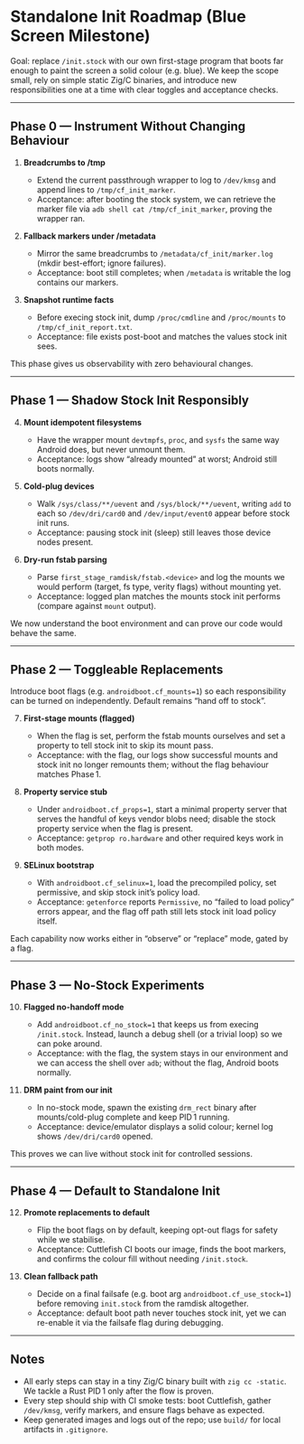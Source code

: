 # Standalone Init Roadmap (Blue Screen Milestone)

Goal: replace `/init.stock` with our own first-stage program that boots far enough to paint the screen a solid colour (e.g. blue). We keep the scope small, rely on simple static Zig/C binaries, and introduce new responsibilities one at a time with clear toggles and acceptance checks.

---

## Phase 0 — Instrument Without Changing Behaviour

1. **Breadcrumbs to /tmp**
   - Extend the current passthrough wrapper to log to `/dev/kmsg` and append lines to `/tmp/cf_init_marker`.
   - Acceptance: after booting the stock system, we can retrieve the marker file via `adb shell cat /tmp/cf_init_marker`, proving the wrapper ran.

2. **Fallback markers under /metadata**
   - Mirror the same breadcrumbs to `/metadata/cf_init/marker.log` (mkdir best-effort; ignore failures).
   - Acceptance: boot still completes; when `/metadata` is writable the log contains our markers.

3. **Snapshot runtime facts**
   - Before execing stock init, dump `/proc/cmdline` and `/proc/mounts` to `/tmp/cf_init_report.txt`.
   - Acceptance: file exists post-boot and matches the values stock init sees.

This phase gives us observability with zero behavioural changes.

---

## Phase 1 — Shadow Stock Init Responsibly

4. **Mount idempotent filesystems**
   - Have the wrapper mount `devtmpfs`, `proc`, and `sysfs` the same way Android does, but never unmount them.
   - Acceptance: logs show “already mounted” at worst; Android still boots normally.

5. **Cold-plug devices**
   - Walk `/sys/class/**/uevent` and `/sys/block/**/uevent`, writing `add` to each so `/dev/dri/card0` and `/dev/input/event0` appear before stock init runs.
   - Acceptance: pausing stock init (sleep) still leaves those device nodes present.

6. **Dry-run fstab parsing**
   - Parse `first_stage_ramdisk/fstab.<device>` and log the mounts we would perform (target, fs type, verity flags) without mounting yet.
   - Acceptance: logged plan matches the mounts stock init performs (compare against `mount` output).

We now understand the boot environment and can prove our code would behave the same.

---

## Phase 2 — Toggleable Replacements

Introduce boot flags (e.g. `androidboot.cf_mounts=1`) so each responsibility can be turned on independently. Default remains “hand off to stock”.

7. **First-stage mounts (flagged)**
   - When the flag is set, perform the fstab mounts ourselves and set a property to tell stock init to skip its mount pass.
   - Acceptance: with the flag, our logs show successful mounts and stock init no longer remounts them; without the flag behaviour matches Phase 1.

8. **Property service stub**
   - Under `androidboot.cf_props=1`, start a minimal property server that serves the handful of keys vendor blobs need; disable the stock property service when the flag is present.
   - Acceptance: `getprop ro.hardware` and other required keys work in both modes.

9. **SELinux bootstrap**
   - With `androidboot.cf_selinux=1`, load the precompiled policy, set permissive, and skip stock init’s policy load.
   - Acceptance: `getenforce` reports `Permissive`, no “failed to load policy” errors appear, and the flag off path still lets stock init load policy itself.

Each capability now works either in “observe” or “replace” mode, gated by a flag.

---

## Phase 3 — No-Stock Experiments

10. **Flagged no-handoff mode**
    - Add `androidboot.cf_no_stock=1` that keeps us from execing `/init.stock`. Instead, launch a debug shell (or a trivial loop) so we can poke around.
    - Acceptance: with the flag, the system stays in our environment and we can access the shell over `adb`; without the flag, Android boots normally.

11. **DRM paint from our init**
    - In no-stock mode, spawn the existing `drm_rect` binary after mounts/cold-plug complete and keep PID 1 running.
    - Acceptance: device/emulator displays a solid colour; kernel log shows `/dev/dri/card0` opened.

This proves we can live without stock init for controlled sessions.

---

## Phase 4 — Default to Standalone Init

12. **Promote replacements to default**
    - Flip the boot flags on by default, keeping opt-out flags for safety while we stabilise.
    - Acceptance: Cuttlefish CI boots our image, finds the boot markers, and confirms the colour fill without needing `/init.stock`.

13. **Clean fallback path**
    - Decide on a final failsafe (e.g. boot arg `androidboot.cf_use_stock=1`) before removing `init.stock` from the ramdisk altogether.
    - Acceptance: default boot path never touches stock init, yet we can re-enable it via the failsafe flag during debugging.

---

## Notes

- All early steps can stay in a tiny Zig/C binary built with `zig cc -static`. We tackle a Rust PID 1 only after the flow is proven.
- Every step should ship with CI smoke tests: boot Cuttlefish, gather `/dev/kmsg`, verify markers, and ensure flags behave as expected.
- Keep generated images and logs out of the repo; use `build/` for local artifacts in `.gitignore`.
